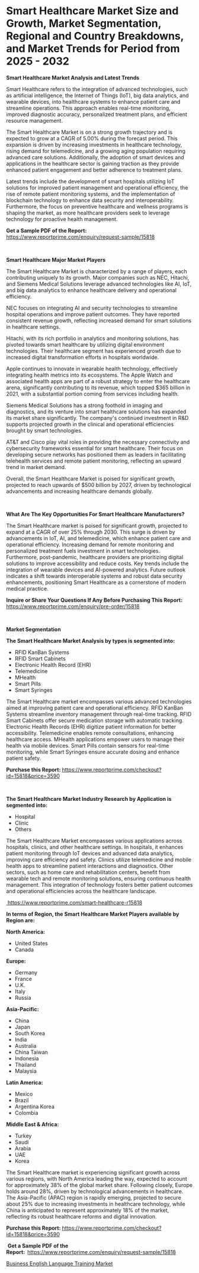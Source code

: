<p><h1>Smart Healthcare Market Size and Growth, Market Segmentation, Regional and Country Breakdowns, and Market Trends for Period from 2025 -  2032</h1></p><p><strong>Smart Healthcare Market Analysis and Latest Trends</strong></p>
<p><p>Smart Healthcare refers to the integration of advanced technologies, such as artificial intelligence, the Internet of Things (IoT), big data analytics, and wearable devices, into healthcare systems to enhance patient care and streamline operations. This approach enables real-time monitoring, improved diagnostic accuracy, personalized treatment plans, and efficient resource management.</p><p>The Smart Healthcare Market is on a strong growth trajectory and is expected to grow at a CAGR of 5.00% during the forecast period. This expansion is driven by increasing investments in healthcare technology, rising demand for telemedicine, and a growing aging population requiring advanced care solutions. Additionally, the adoption of smart devices and applications in the healthcare sector is gaining traction as they provide enhanced patient engagement and better adherence to treatment plans.</p><p>Latest trends include the development of smart hospitals utilizing IoT solutions for improved patient management and operational efficiency, the rise of remote patient monitoring systems, and the implementation of blockchain technology to enhance data security and interoperability. Furthermore, the focus on preventive healthcare and wellness programs is shaping the market, as more healthcare providers seek to leverage technology for proactive health management.</p></p>
<p><strong>Get a Sample PDF of the Report:&nbsp;</strong> <a href="https://www.reportprime.com/enquiry/request-sample/15818?utm_campaign=1420&utm_medium=2&utm_source=Github&utm_content=ia&utm_term=20032025&utm_id=smart-healthcare">https://www.reportprime.com/enquiry/request-sample/15818</a></p>
<p>&nbsp;</p>
<p><strong>Smart Healthcare Major Market Players</strong></p>
<p><p>The Smart Healthcare Market is characterized by a range of players, each contributing uniquely to its growth. Major companies such as NEC, Hitachi, and Siemens Medical Solutions leverage advanced technologies like AI, IoT, and big data analytics to enhance healthcare delivery and operational efficiency. </p><p>NEC focuses on integrating AI and security technologies to streamline hospital operations and improve patient outcomes. They have reported consistent revenue growth, reflecting increased demand for smart solutions in healthcare settings. </p><p>Hitachi, with its rich portfolio in analytics and monitoring solutions, has pivoted towards smart healthcare by utilizing digital environment technologies. Their healthcare segment has experienced growth due to increased digital transformation efforts in hospitals worldwide.</p><p>Apple continues to innovate in wearable health technology, effectively integrating health metrics into its ecosystems. The Apple Watch and associated health apps are part of a robust strategy to enter the healthcare arena, significantly contributing to its revenue, which topped $365 billion in 2021, with a substantial portion coming from services including health.</p><p>Siemens Medical Solutions has a strong foothold in imaging and diagnostics, and its venture into smart healthcare solutions has expanded its market share significantly. The company's continued investment in R&D supports projected growth in the clinical and operational efficiencies brought by smart technologies.</p><p>AT&T and Cisco play vital roles in providing the necessary connectivity and cybersecurity frameworks essential for smart healthcare. Their focus on developing secure networks has positioned them as leaders in facilitating telehealth services and remote patient monitoring, reflecting an upward trend in market demand.</p><p>Overall, the Smart Healthcare Market is poised for significant growth, projected to reach upwards of $500 billion by 2027, driven by technological advancements and increasing healthcare demands globally.</p></p>
<p>&nbsp;</p>
<p><strong>What Are The Key Opportunities For Smart Healthcare Manufacturers?</strong></p>
<p><p>The Smart Healthcare market is poised for significant growth, projected to expand at a CAGR of over 25% through 2030. This surge is driven by advancements in IoT, AI, and telemedicine, which enhance patient care and operational efficiency. Increasing demand for remote monitoring and personalized treatment fuels investment in smart technologies. Furthermore, post-pandemic, healthcare providers are prioritizing digital solutions to improve accessibility and reduce costs. Key trends include the integration of wearable devices and AI-powered analytics. Future outlook indicates a shift towards interoperable systems and robust data security enhancements, positioning Smart Healthcare as a cornerstone of modern medical practice.</p></p>
<p><strong>Inquire or Share Your Questions If Any Before Purchasing This Report:</strong> <a href="https://www.reportprime.com/enquiry/pre-order/15818?utm_campaign=1420&utm_medium=2&utm_source=Github&utm_content=ia&utm_term=20032025&utm_id=smart-healthcare">https://www.reportprime.com/enquiry/pre-order/15818</a></p>
<p>&nbsp;</p>
<p><strong>Market Segmentation</strong></p>
<p><strong>The Smart Healthcare Market Analysis by types is segmented into:</strong></p>
<p><ul><li>RFID KanBan Systems</li><li>RFID Smart Cabinets</li><li>Electronic Health Record (EHR)</li><li>Telemedicine</li><li>MHealth</li><li>Smart Pills</li><li>Smart Syringes</li></ul></p>
<p><p>The Smart Healthcare market encompasses various advanced technologies aimed at improving patient care and operational efficiency. RFID KanBan Systems streamline inventory management through real-time tracking. RFID Smart Cabinets offer secure medication storage with automatic tracking. Electronic Health Records (EHR) digitize patient information for better accessibility. Telemedicine enables remote consultations, enhancing healthcare access. MHealth applications empower users to manage their health via mobile devices. Smart Pills contain sensors for real-time monitoring, while Smart Syringes ensure accurate dosing and enhance patient safety.</p></p>
<p><strong>Purchase this Report:&nbsp;</strong><a href="https://www.reportprime.com/checkout?id=15818&price=3590&utm_campaign=1420&utm_medium=2&utm_source=Github&utm_content=ia&utm_term=20032025&utm_id=smart-healthcare">https://www.reportprime.com/checkout?id=15818&price=3590</a></p>
<p>&nbsp;</p>
<p><strong>The Smart Healthcare Market Industry Research by Application is segmented into:</strong></p>
<p><ul><li>Hospital</li><li>Clinic</li><li>Others</li></ul></p>
<p><p>The Smart Healthcare Market encompasses various applications across hospitals, clinics, and other healthcare settings. In hospitals, it enhances patient monitoring through IoT devices and advanced data analytics, improving care efficiency and safety. Clinics utilize telemedicine and mobile health apps to streamline patient interactions and diagnostics. Other sectors, such as home care and rehabilitation centers, benefit from wearable tech and remote monitoring solutions, ensuring continuous health management. This integration of technology fosters better patient outcomes and operational efficiencies across the healthcare landscape.</p></p>
<p><a href="https://www.reportprime.com/smart-healthcare-r15818?utm_campaign=1420&utm_medium=2&utm_source=Github&utm_content=ia&utm_term=20032025&utm_id=smart-healthcare">&nbsp;https://www.reportprime.com/smart-healthcare-r15818</a></p>
<p><strong>In terms of Region, the Smart Healthcare Market Players available by Region are:</strong></p>
<p>
    <p> <strong> North America: </strong>
        <ul>
            <li>United States</li>
            <li>Canada</li>
        </ul>
        </p> 
    <p> <strong> Europe: </strong>
        <ul>
            <li>Germany</li>
            <li>France</li>
            <li>U.K.</li>
            <li>Italy</li>
            <li>Russia</li>
        </ul>
        </p> 
    <p> <strong> Asia-Pacific: </strong>
        <ul>
            <li>China</li>
            <li>Japan</li>
            <li>South Korea</li>
            <li>India</li>
            <li>Australia</li>
            <li>China Taiwan</li>
            <li>Indonesia</li>
            <li>Thailand</li>
            <li>Malaysia</li>
        </ul>
        </p> 
    <p> <strong> Latin America: </strong>
        <ul>
            <li>Mexico</li>
            <li>Brazil</li>
            <li>Argentina Korea</li>
            <li>Colombia</li>
        </ul>
        </p> 
    <p> <strong> Middle East & Africa: </strong>
        <ul>
            <li>Turkey</li>
            <li>Saudi</li>
            <li>Arabia</li>
            <li>UAE</li>
            <li>Korea</li>
        </ul>
    </p>
    </p>
<p><p>The Smart Healthcare market is experiencing significant growth across various regions, with North America leading the way, expected to account for approximately 38% of the global market share. Following closely, Europe holds around 28%, driven by technological advancements in healthcare. The Asia-Pacific (APAC) region is rapidly emerging, projected to secure about 25% due to increasing investments in healthcare technology, while China is anticipated to represent approximately 18% of the market, reflecting its robust healthcare reforms and digital innovation.</p></p>
<p><strong>Purchase this Report: </strong><a href="https://www.reportprime.com/checkout?id=15818&price=3590&utm_campaign=1420&utm_medium=2&utm_source=Github&utm_content=ia&utm_term=20032025&utm_id=smart-healthcare">https://www.reportprime.com/checkout?id=15818&price=3590</a></p>
<p>&nbsp;<strong>Get a Sample PDF of the Report:&nbsp;&nbsp;</strong><a href="https://www.reportprime.com/enquiry/request-sample/15818?utm_campaign=1420&utm_medium=2&utm_source=Github&utm_content=ia&utm_term=20032025&utm_id=smart-healthcare">https://www.reportprime.com/enquiry/request-sample/15818</a></p>
<p><strong></strong></p>
<p><p><a href="https://github.com/XavierTyler76/Market-Research-Report-List-1/blob/main/business-english-language-training-market.md?utm_campaign=1420&utm_medium=2&utm_source=Github&utm_content=ia&utm_term=20032025&utm_id=smart-healthcare">Business English Language Training Market</a></p></p>